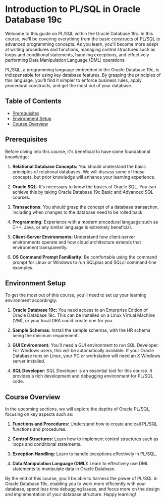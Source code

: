 # Introduction to PL/SQL in Oracle Database 19c 

Welcome to this guide on PL/SQL within the Oracle Database 19c. In this course, we'll be covering everything from the basic constructs of PL/SQL to advanced programming concepts. As you learn, you'll become more adept at writing procedures and functions, managing control structures such as loops and conditional statements, handling exceptions, and effectively performing Data Manipulation Language (DML) operations. 

PL/SQL, a programming language embedded in the Oracle Database 19c, is indispensable for using key database features. By grasping the principles of this language, you'll find it simpler to enforce business rules, apply procedural constructs, and get the most out of your database. 

## Table of Contents
- [Prerequisites](#prerequisites)
- [Environment Setup](#environment-setup)
- [Course Overview](#course-overview)

<a name="prerequisites"></a>
## Prerequisites

Before diving into this course, it's beneficial to have some foundational knowledge:

1. **Relational Database Concepts:** You should understand the basic principles of relational databases. We will discuss some of these concepts, but prior knowledge will enhance your learning experience.

2. **Oracle SQL:** It's necessary to know the basics of Oracle SQL. You can achieve this by taking Oracle Database 19c Basic and Advanced SQL courses.

3. **Transactions:** You should grasp the concept of a database transaction, including when changes to the database need to be rolled back.

4. **Programming:** Experience with a modern procedural language such as C++, Java, or any similar language is extremely beneficial.

5. **Client-Server Environments:** Understand how client-server environments operate and how cloud architecture extends that environment transparently.

6. **OS Command Prompt Familiarity:** Be comfortable using the command prompt for Linux or Windows to run SQLplus and SQLcl command-line examples.

<a name="environment-setup"></a>
## Environment Setup

To get the most out of this course, you'll need to set up your learning environment accordingly:

1. **Oracle Database 19c:** You need access to an Enterprise Edition of Oracle Database 19c. This can be installed on a Linux Virtual Machine (VM), or your local DBA could create one for you.

2. **Sample Schemas:** Install the sample schemas, with the HR schema being the minimum requirement.

3. **GUI Environment:** You'll need a GUI environment to run SQL Developer. For Windows users, this will be automatically available. If your Oracle Database runs on Linux, your PC or workstation will need an X Windows server installed.

4. **SQL Developer:** SQL Developer is an essential tool for this course. It provides a rich development and debugging environment for PL/SQL code.

<a name="course-overview"></a>
## Course Overview

In the upcoming sections, we will explore the depths of Oracle PL/SQL, focusing on key aspects such as:

1. **Functions and Procedures:** Understand how to create and call PL/SQL functions and procedures.

2. **Control Structures:** Learn how to implement control structures such as loops and conditional statements.

3. **Exception Handling:** Learn to handle exceptions effectively in PL/SQL.

4. **Data Manipulation Language (DML):** Learn to effectively use DML statements to manipulate data in Oracle Database.

By the end of this course, you'll be able to harness the power of PL/SQL in Oracle Database 19c, enabling you to work more efficiently with your database, spend less time debugging issues, and focus more on the design and implementation of your database structure. Happy learning!
